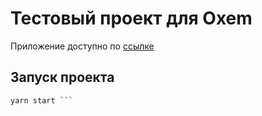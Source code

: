 # Тестовый проект для Oxem

Приложение доступно по [ссылке](https://nikita-kuzhl.github.io/oxem_test/)

## Запуск проекта

``` yarn 
yarn start ```
